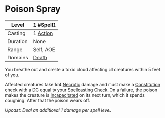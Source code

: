# Poison Spray

| Level    | 1 #Spell1                                           |
| -------- | --------------------------------------------------- |
| Casting  | 1 [Action](../../../../Game%20Procedures/Action.md) |
| Duration | None                                                |
| Range    | Self, AOE                                           |
| Domains  | [Death](../../../Spell%20Domains/Death.md)          |

You breathe out and create a toxic cloud affecting all creatures within 5 feet of you. 

Affected creatures take 1d4 [Necrotic](../../../../Damage%20Types/Necrotic.md) damage and must make a [Constitution](../../../../Player%20Characters/Chosen%20Statistics/Constitution.md) check with a [DC](../../../../Game%20Procedures/DC.md) equal to your [Spellcasting](../../../Spellcasting.md) [Check](../../../../Game%20Procedures/Check.md). On a failure, the poison makes the creature is [Incapacitated](../../../../Conditions/Incapacitated.md) on its next turn, which it spends coughing. After that the poison wears off.

*Upcast: Deal an additional 1 damage per spell level.*